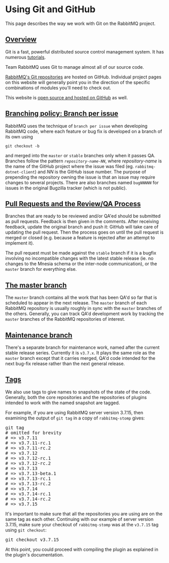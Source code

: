 <!--
Copyright (c) 2007-2020 Pivotal Software, Inc.

All rights reserved. This program and the accompanying materials
are made available under the terms of the under the Apache License,
Version 2.0 (the "License”); you may not use this file except in compliance
with the License. You may obtain a copy of the License at

https://www.apache.org/licenses/LICENSE-2.0

Unless required by applicable law or agreed to in writing, software
distributed under the License is distributed on an "AS IS" BASIS,
WITHOUT WARRANTIES OR CONDITIONS OF ANY KIND, either express or implied.
See the License for the specific language governing permissions and
limitations under the License.
-->

# Using Git and GitHub

This page describes the way we work with Git on the
RabbitMQ project.

## <a id="overview" class="anchor" href="#overview">Overview</a>

Git is a fast, powerful distributed source control management system.
It has numerous [tutorials](https://git-scm.com/doc).

Team RabbitMQ uses Git to manage almost all of our source code.

[RabbitMQ's Git repositories](https://github.com/rabbitmq) are hosted on GitHub.
Individual project pages on this website will generally point
you in the direction of the specific combinations of modules
you'll need to check out.

This website is [open source and hosted on GitHub](https://github.com/rabbitmq/rabbitmq-website/)
as well.

## <a id="branch-per-bug" class="anchor" href="#branch-per-bug">Branching policy: Branch per issue</a>

RabbitMQ uses the technique of `branch per issue` when
developing RabbitMQ code, where each feature or bug fix is
developed on a branch of its own using

<code>git checkout -b</code>

and merged into the <code>master</code> or
<code>stable</code> branches only when it passes QA. Branches
follow the pattern <code><i>repository-name</i>-<i>NN</i></code>,
where <i>repository-name</i> is the name of the GitHub project
where the issue was filed (eg. <code>rabbitmq-dotnet-client</code>)
and <i>NN</i> is the GitHub issue number. The purpose of
prepending the repository owning the issue is that an issue
may require changes to several projects. There are also
branches named <code>bug<i>NNNNN</i></code> for issues in the
original Bugzilla tracker (which is not public).

## <a id="pull-requests" class="anchor" href="#pull-requests">Pull Requests and the Review/QA Process</a>

Branches that are ready to be reviewed and/or QA'ed should
be submitted as pull requests. Feedback is then given in
the comments. After receiving feedback, update the original
branch and push it: GitHub will take care of updating the pull
request. Then the process goes on until the pull request is
merged or closed (e.g. because a feature is rejected after an
attempt to implement it).

The pull request must be made against the <code>stable</code>
branch if it is a bugfix involving no incompatible changes
with the latest stable release (ie. no changes to the Mnesia
schema or the inter-node communication), or the <code>master</code>
branch for everything else.

## <a id="default-branch" class="anchor" href="#default-branch">The master branch</a>

The <code>master</code> branch contains all the work that
has been QA'd so far that is scheduled to appear in the next
release. The <code>master</code> branch of each RabbitMQ
repository is usually roughly in sync with the
<code>master</code> branches of the others. Generally, you
can track QA'd development work by tracking the
<code>master</code> branches of the RabbitMQ repositories
of interest.

## <a id="maintenance-branches" class="anchor" href="#maintenance-branches">Maintenance branch</a>

There's a separate branch for maintenance work,
named after the current stable release series. Currently it is <code>v3.7.x</code>.
It plays the same role as the <code>master</code> branch except that it carries merged,
QA'd code intended for the next bug-fix release rather than
the next general release.

## <a id="tags" class="anchor" href="#tags">Tags</a>

We also use tags to give names to snapshots of the state of
the code. Generally, both the core repositories and the
repositories of plugins intended to work with the named
snapshot are tagged.

For example, if you are using RabbitMQ server version 3.7.15,
then examining the output of <code>git tag</code> in a copy
of <code>rabbitmq-stomp</code> gives:

<pre class="lang-bash">
git tag
# omitted for brevity
# => v3.7.11
# => v3.7.11-rc.1
# => v3.7.11-rc.2
# => v3.7.12
# => v3.7.12-rc.1
# => v3.7.12-rc.2
# => v3.7.13
# => v3.7.13-beta.1
# => v3.7.13-rc.1
# => v3.7.13-rc.2
# => v3.7.14
# => v3.7.14-rc.1
# => v3.7.14-rc.2
# => v3.7.15
</pre>

It's important to make sure that all the repositories you
are using are on the same tag as each other. Continuing with
our example of server version 3.7.15, make sure
your checkout of <code>rabbitmq-stomp</code> was at the
<code>v3.7.15</code> tag using
<code>git checkout</code>:

<pre class="lang-bash">
git checkout v3.7.15
</pre>

At this point, you could proceed with compiling the plugin
as explained in the plugin's documentation.
